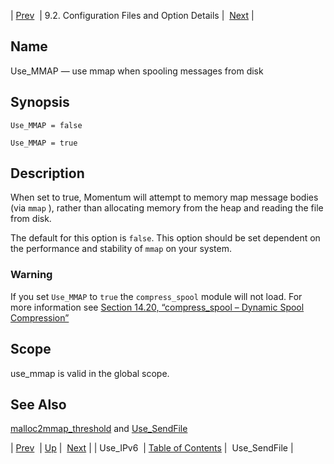 | [Prev](conf.ref.use_ipv6)  | 9.2. Configuration Files and Option Details |  [Next](conf.ref.use_sendfile.php) |

<a name="conf.ref.use_mmap"></a>
## Name

Use_MMAP — use mmap when spooling messages from disk

## Synopsis

`Use_MMAP = false`

`Use_MMAP = true`

<a name="idp12394496"></a>
## Description

When set to true, Momentum will attempt to memory map message bodies (via `mmap` ), rather than allocating memory from the heap and reading the file from disk.

The default for this option is `false`. This option should be set dependent on the performance and stability of `mmap` on your system.

### Warning

If you set `Use_MMAP` to `true` the `compress_spool` module will not load. For more information see [Section 14.20, “compress_spool – Dynamic Spool Compression”](modules.compress_spool "14.20. compress_spool – Dynamic Spool Compression")

<a name="idp12400800"></a>
## Scope

use_mmap is valid in the global scope.

<a name="idp12402432"></a>
## See Also

[malloc2mmap_threshold](conf.ref.malloc2mmap_threshold "malloc2mmap_threshold") and [Use_SendFile](conf.ref.use_sendfile.php "Use_SendFile")

| [Prev](conf.ref.use_ipv6)  | [Up](conf.ref.files.php) |  [Next](conf.ref.use_sendfile.php) |
| Use_IPv6  | [Table of Contents](index) |  Use_SendFile |
